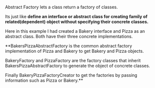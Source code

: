 Abstract Factory lets a class return a factory of classes.

Its just like **define an interface or abstract class for creating family of related(dependent) 
object without specifying their concrete classes.**

Here in this example I had created a Bakery interface and Pizza as an abstract class.
Both have their three concrete implementations.

**BakersPizzaAbstractFactory is the common abstract factory implementation of Pizza and Bakery to get Bakery
and Pizza objects.

BakeryFactory and PizzaFactory are the factory classes that inherit BakersPizzaAbstractFactory to generate 
the object of concrete classes.

Finally BakeryPizzaFactoryCreator to get the factories by passing information such as Pizza or Bakery.**


